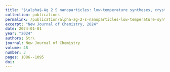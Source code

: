 ```yaml
---
title: "$\alpha$-Ag 2 S nanoparticles: low-temperature syntheses, crystallisation pathway, and first operando luminescence measurements for sodium-ion battery applications"
collection: publications
permalink: /publication/alpha-ag-2-s-nanoparticles-low-temperature-syntheses-crystal/
excerpt: "New Journal of Chemistry, 2024"
date: 2024-01-01
year: "2024"
authors: Str\
journal: New Journal of Chemistry
volume: 48
number: 3
pages: 1086--1095
doi: 
---
```

